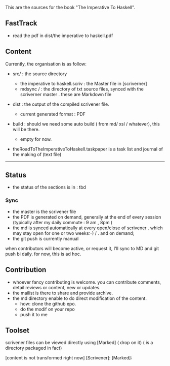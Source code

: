 This are the sources for the book "The Imperative To Haskell".

## FastTrack ##

- read the pdf in dist/the imperative to haskell.pdf

## Content ##


Currently, the organisation is as follow:

- src/ : the source directory
	- the imperative to haskell.scriv : the Master file in [scriverner] 
	- mdsync / : the directory of txt source files, synced with the scriverner master . these are Markdown file 

- dist :  the output of the compiled scrivener file.
	- current generated format : PDF	

- build : should we need some auto build  ( from md/ xsl / whatever), this will be there.
	- 	empty for now.

-  theRoadToTheImperativeToHaskell.taskpaper is a task list and journal of the making of (text file)


---
## Status ##
- the status of the sections is in : tbd

### Sync ###
- the master is the scrivener file
- the PDF is generated on demand, generally at the end of every session (typically after my daily commute : 9 am , 8pm )
- the md is synced automatically at every open/close of scrivener . which may stay open for one or two weeks:-) / . and on demand;
- the git push  is currently manual

when contributors will become active, or request it, I'll sync to MD and git push bi daily. for now, this is ad hoc.

## Contribution ##

- whoever fancy contributing is welcome. 
you can contribute comments, detail reviews or content, new or updates.
- the mailist is there to share and provide archive. 
- the md directory enable to do direct modification of the content.
	- how: clone the github epo.
	- do the modif on your repo
	- push it to me	 


## Toolset

scrivener files can be viewed directly using [Marked] ( drop on it) ( is a directory packaged in fact)

[content is not transformed right now]
[Scrivener]: 
[Marked]: 